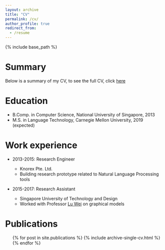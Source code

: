```yaml
---
layout: archive
title: "CV"
permalink: /cv/
author_profile: true
redirect_from:
  - /resume
---
```


{% include base_path %}


Summary 
======
Below is a summary of my CV, to see the full CV, click [here](/files/Aldrian_Obaja_CV.pdf)

Education
======
* B.Comp. in Computer Science, National University of Singapore, 2013
* M.S. in Language Technology, Carnegie Mellon University, 2019 (expected)

Work experience
======
* 2013-2015: Research Engineer
  * Knorex Pte. Ltd.
  * Building research prototype related to Natural Language Processing tools

* 2015-2017: Research Assistant
  * Singapore University of Technology and Design
  * Worked with Professor [Lu Wei](https://istd.sutd.edu.sg/people/faculty/lu-wei) on graphical
    models

Publications
======
  <ul>{% for post in site.publications %}
    {% include archive-single-cv.html %}
  {% endfor %}</ul>
  
<!--Talks-->
<!--======-->
<!--  <ul>{% for post in site.talks %}-->
<!--    {% include archive-single-talk-cv.html %}-->
<!--  {% endfor %}</ul>-->
  
<!--Teaching-->
<!--======-->
<!--  <ul>{% for post in site.teaching %}-->
<!--    {% include archive-single-cv.html %}-->
<!--  {% endfor %}</ul>-->
  
<!--Service and leadership-->
<!--======-->
<!--* Currently signed in to 43 different slack teams-->
